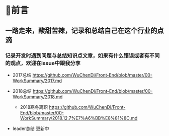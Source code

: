 # 👀前言

## 一路走来，酸甜苦辣，记录和总结自己在这个行业的点滴

### 记录开发时遇到问题与总结知识点文章，如果有什么错误或者有不同的观点，欢迎在issue中跟我分享

- 2017总结 https://github.com/WuChenDi/Front-End/blob/master/00-WorkSummary/2017.md

- 2018总结 https://github.com/WuChenDi/Front-End/blob/master/00-WorkSummary/2018.md

  - 2018寒冬离职 https://github.com/WuChenDi/Front-End/blob/master/00-WorkSummary/2018.12.7%E7%A6%BB%E8%81%8C.md

- leader总结 更新中

<!-- 
<img src="./screenshots/forkStar.png"/> -->

[1]: https://WuChenDi.github.io
